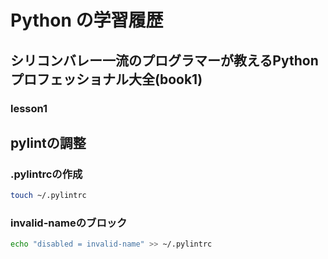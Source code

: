 # Python の学習履歴

## シリコンバレー一流のプログラマーが教えるPythonプロフェッショナル大全(book1)

### lesson1

## pylintの調整

### .pylintrcの作成

```bash
touch ~/.pylintrc
```

### invalid-nameのブロック

```bash
echo "disabled = invalid-name" >> ~/.pylintrc
```
